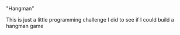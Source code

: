 "Hangman" 

This is just a little programming challenge I did to see if I could build a hangman game
